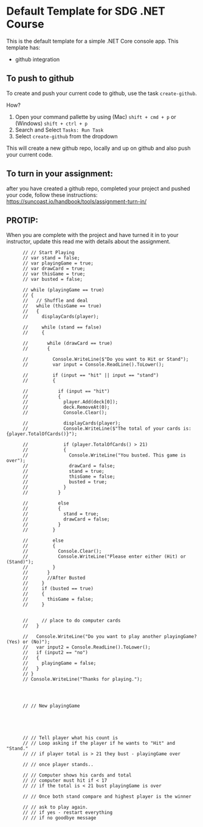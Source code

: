 # Default Template for SDG .NET Course

This is the default template for a simple .NET Core console app. This template has:

- github integration

## To push to github

To create and push your current code to github, use the task `create-github`.

How?

1. Open your command pallette by using (Mac) `shift + cmd + p` or (Windows) `shift + ctrl + p`
2. Search and Select `Tasks: Run Task`
3. Select `create-github` from the dropdown

This will create a new github repo, locally and up on github and also push your current code.

## To turn in your assignment:

after you have created a github repo, completed your project and pushed your code, follow these instructions: https://suncoast.io/handbook/tools/assignment-turn-in/

## PROTIP:

When you are complete with the project and have turned it in to your instructor, update this read me with details about the assignment.

          // // Start Playing
          // var stand = false;
          // var playingGame = true;
          // var drawCard = true;
          // var thisGame = true;
          // var busted = false;

          // while (playingGame == true)
          // {
          //   // Shuffle and deal
          //   while (thisGame == true)
          //   {
          //     displayCards(player);

          //     while (stand == false)
          //     {

          //       while (drawCard == true)
          //       {

          //         Console.WriteLine($"Do you want to Hit or Stand");
          //         var input = Console.ReadLine().ToLower();

          //         if (input == "hit" || input == "stand")
          //         {

          //           if (input == "hit")
          //           {
          //             player.Add(deck[0]);
          //             deck.RemoveAt(0);
          //             Console.Clear();

          //             displayCards(player);
          //             Console.WriteLine($"The total of your cards is: {player.TotalOfCards()}");

          //             if (player.TotalOfCards() > 21)
          //             {
          //               Console.WriteLine("You busted. This game is over");
          //               drawCard = false;
          //               stand = true;
          //               thisGame = false;
          //               busted = true;
          //             }
          //           }

          //           else
          //           {
          //             stand = true;
          //             drawCard = false;
          //           }
          //         }

          //         else
          //         {
          //           Console.Clear();
          //           Console.WriteLine("Please enter either (Hit) or (Stand)");
          //         }
          //       }
          //       //After Busted
          //     }
          //     if (busted == true)
          //     {
          //       thisGame = false;
          //     }


          //     // place to do computer cards
          //   }

          //   Console.WriteLine("Do you want to play another playingGame? (Yes) or (No)");
          //   var input2 = Console.ReadLine().ToLower();
          //   if (input2 == "no")
          //   {
          //     playingGame = false;
          //   }
          // }
          // Console.WriteLine("Thanks for playing.");




          // // New playingGame





          // // Tell player what his count is
          // // Loop asking if the player if he wants to "Hit" and "Stand."
          // // if player total is > 21 they bust - playingGame over

          // // once player stands..

          // // Computer shows his cards and total
          // // computer must hit if < 17
          // // if the total is < 21 bust playingGame is over

          // // Once both stand compare and highest player is the winner

          // // ask to play again.
          // // if yes - restart everything
          // // if no goodbye message
